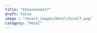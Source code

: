 ```yaml
---
title: "Shannonwadi7"
draft: false
image : "resort_images/Hotel/hotel7.png"
category: "Hotel"
---
```

